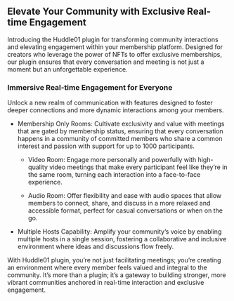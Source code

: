 ## Elevate Your Community with Exclusive Real-time Engagement

Introducing the Huddle01 plugin for transforming community interactions and elevating engagement within your membership platform. Designed for creators who leverage the power of NFTs to offer exclusive memberships, our plugin ensures that every conversation and meeting is not just a moment but an unforgettable experience.

### Immersive Real-time Engagement for Everyone

Unlock a new realm of communication with features designed to foster deeper connections and more dynamic interactions among your members.

- Membership Only Rooms: Cultivate exclusivity and value with meetings that are gated by membership status, ensuring that every conversation happens in a community of committed members who share a common interest and passion with support for up to 1000 participants.

  - Video Room: Engage more personally and powerfully with high-quality video meetings that make every participant feel like they’re in the same room, turning each interaction into a face-to-face experience.

  - Audio Room: Offer flexibility and ease with audio spaces that allow members to connect, share, and discuss in a more relaxed and accessible format, perfect for casual conversations or when on the go.

- Multiple Hosts Capability: Amplify your community’s voice by enabling multiple hosts in a single session, fostering a collaborative and inclusive environment where ideas and discussions flow freely.

With Huddle01 plugin, you’re not just facilitating meetings; you’re creating an environment where every member feels valued and integral to the community. It’s more than a plugin; it’s a gateway to building stronger, more vibrant communities anchored in real-time interaction and exclusive engagement.
